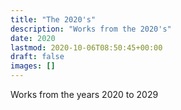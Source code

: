 ```yaml
---
title: "The 2020's"
description: "Works from the 2020's"
date: 2020
lastmod: 2020-10-06T08:50:45+00:00
draft: false
images: []
---
```


Works from the years 2020 to 2029


